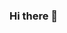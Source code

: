 ### Hi there 👋

<!--
**nehagupta1504/nehagupta1504** is a ✨ _special_ ✨ repository because its `README.md` (this file) appears on your GitHub profile.

Here are some ideas to get you started:
![back ground neha](https://user-images.githubusercontent.com/66299920/144463239-25ee7638-c580-4e89-880a-d195eb86e19f.jpg)

- 🔭 I’m currently working on ...
- 🌱 I’m currently learning ...
- 👯 I’m looking to collaborate on ...
- 🤔 I’m looking for help with ...
- 💬 Ask me about ...
- 📫 How to reach me: ...
- 😄 Pronouns: ...
- ⚡ Fun fact: ...
-->
